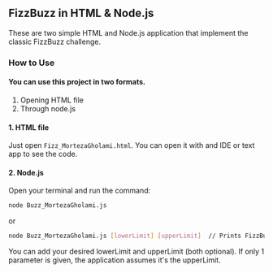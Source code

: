 ## FizzBuzz in HTML & Node.js

These are two simple HTML and Node.js application that implement the classic FizzBuzz challenge.

### How to Use

#### You can use this project in two formats.

1. Opening HTML file
2. Through node.js

#### 1. HTML file

Just open `Fizz_MortezaGholami.html`.
You can open it with and IDE or text app to see the code.

#### 2. Node.js

Open your terminal and run the command:

```bash
node Buzz_MortezaGholami.js
```

or

```bash
node Buzz_MortezaGholami.js [lowerLimit] [upperLimit]  // Prints FizzBuzz from [lowerLimit] or 0 up to [upperLimit] or 100
```

You can add your desired lowerLimit and upperLimit (both optional). If only 1 parameter is given, the application assumes it's the upperLimit.
